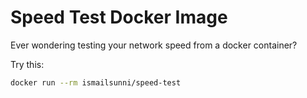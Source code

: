 # Speed Test Docker Image

Ever wondering testing your network speed from a docker container?

Try this:

```bash
docker run --rm ismailsunni/speed-test
```
